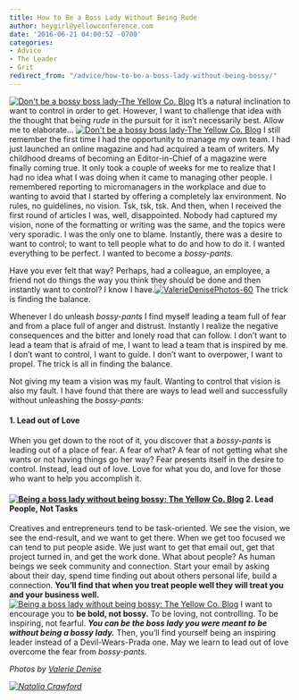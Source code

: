```yaml
---
title: How to Be a Boss Lady Without Being Rude
author: heygirl@yellowconference.com
date: '2016-06-21 04:00:52 -0700'
categories:
- Advice
- The Leader
- Grit
redirect_from: "/advice/how-to-be-a-boss-lady-without-being-bossy/"
---
```


[![Don't be a bossy boss lady-The Yellow Co. Blog](https://yellow-blog-images.imgix.net/2016/06/ValerieDenisePhotos-43.jpg)](https://yellow-blog-images.imgix.net/2016/06/ValerieDenisePhotos-43.jpg) It’s a natural inclination to want to control in order to get. However, I want to challenge that idea with the thought that being _rude_ in the pursuit for it isn’t necessarily best. Allow me to elaborate… [![Don't be a bossy boss lady-The Yellow Co. Blog](https://yellow-blog-images.imgix.net/2016/06/ValerieDenisePhotos-57.jpg)](https://yellow-blog-images.imgix.net/2016/06/ValerieDenisePhotos-57.jpg) I still remember the first time I had the opportunity to manage my own team. I had just launched an online magazine and had acquired a team of writers. My childhood dreams of becoming an Editor-in-Chief of a magazine were finally coming true. It only took a couple of weeks for me to realize that I had no idea what I was doing when it came to managing other people. I remembered reporting to micromanagers in the workplace and due to wanting to avoid that I started by offering a completely lax environment. No rules, no guidelines, no vision. Tsk, tsk, tsk. And then, when I received the first round of articles I was, well, disappointed. Nobody had captured my vision, none of the formatting or writing was the same, and the topics were very sporadic. I was the only one to blame. Instantly, there was a desire to want to control; to want to tell people what to do and how to do it. I wanted everything to be perfect. I wanted to become a _bossy-pants._

Have you ever felt that way? Perhaps, had a colleague, an employee, a friend not do things the way you think they should be done and then instantly want to control? I know I have.[![ValerieDenisePhotos-60](https://yellow-blog-images.imgix.net/2016/06/ValerieDenisePhotos-60.jpg)](https://yellow-blog-images.imgix.net/2016/06/ValerieDenisePhotos-60.jpg) The trick is finding the balance.

Whenever I do unleash _bossy-pants_ I find myself leading a team full of fear and from a place full of anger and distrust. Instantly I realize the negative consequences and the bitter and lonely road that can follow. I don’t want to lead a team that is afraid of me, I want to lead a team that is inspired by me. I don’t want to control, I want to guide. I don’t want to overpower, I want to propel. The trick is all in finding the balance.

Not giving my team a vision was my fault. Wanting to control that vision is also my fault. I have found that there are ways to lead well and successfully without unleashing the _bossy-pants:_

#### 1\. Lead out of Love

When you get down to the root of it, you discover that a _bossy-pants_ is leading out of a place of fear. A fear of what? A fear of not getting what she wants or not having things go her way? Fear presents itself in the desire to control. Instead, lead out of love. Love for what you do, and love for those who want to help you accomplish it.

#### [![Being a boss lady without being bossy: The Yellow Co. Blog](https://yellow-blog-images.imgix.net/2016/06/ValerieDenisePhotos-46.jpg)](https://yellow-blog-images.imgix.net/2016/06/ValerieDenisePhotos-46.jpg) 2\. Lead People, Not Tasks

Creatives and entrepreneurs tend to be task-oriented. We see the vision, we see the end-result, and we want to get there. When we get too focused we can tend to put people aside. We just want to get that email out, get that project turned in, and get the work done. What about people? As human beings we seek community and connection. Start your email by asking about their day, spend time finding out about others personal life, build a connection. **You’ll find that when you treat people well they will treat you and your business well.** [![Being a boss lady without being bossy: The Yellow Co. Blog](https://yellow-blog-images.imgix.net/2016/06/ValerieDenisePhotos-47.jpg)](https://yellow-blog-images.imgix.net/2016/06/ValerieDenisePhotos-47.jpg) I want to encourage you to **be bold, not bossy.** To be loving, not controlling. To be inspiring, not fearful. **_You can be the boss lady you were meant to be without being a bossy lady._** Then, you’ll find yourself being an inspiring leader instead of a Devil-Wears-Prada one. May we learn to lead out of love overcome the fear from _bossy-pants._

_Photos by [Valerie Denise](http://www.valeriedenisephotos.com/)_

_[![Natalia Crawford](https://yellow-blog-images.imgix.net/2016/06/NataliaCrawford.jpg)](http://www.thechristiangirl.net/)_
